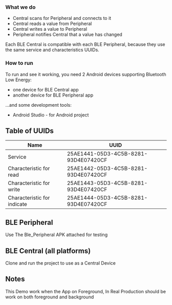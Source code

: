 ### What we do
* Central scans for Peripheral and connects to it
* Central reads a value from Peripheral
* Central writes a value to Peripheral
* Peripheral notifies Central that a value has changed

Each BLE Central is compatible with each BLE Peripheral, because they use the same service and characteristics UUIDs.

### How to run
To run and see it working, you need 2 Android devices supporting Bluetooth Low Energy:
* one device for BLE Central app 
* another device for BLE Peripheral app 

...and some development tools:
* Android Studio - for Android project


## Table of UUIDs
| Name                        | UUID                                 |
|-----------------------------|--------------------------------------|
| Service                     | 25AE1441-05D3-4C5B-8281-93D4E07420CF |
| Characteristic for read     | 25AE1442-05D3-4C5B-8281-93D4E07420CF |
| Characteristic for write    | 25AE1443-05D3-4C5B-8281-93D4E07420CF |
| Characteristic for indicate | 25AE1444-05D3-4C5B-8281-93D4E07420CF |

## BLE Peripheral 
Use The Ble_Peripheral APK attached for testing

## BLE Central (all platforms)
Clone and run the project to use as a Central Device

## Notes
This Demo work when the App on Foreground, In Real Production should be work on both foreground and background
